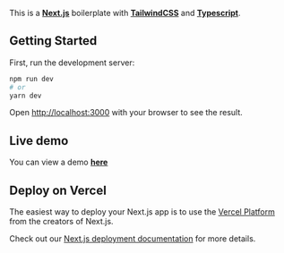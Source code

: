 This is a **[Next.js](https://nextjs.org/)** boilerplate with **[TailwindCSS](https://tailwindcss.com/)** and **[Typescript](https://www.typescriptlang.org/)**.

## Getting Started

First, run the development server:

```bash
npm run dev
# or
yarn dev
```

Open [http://localhost:3000](http://localhost:3000) with your browser to see the result.

## Live demo

You can view a demo **[here](https://nextjs-tailwind-ts.vercel.app/)**

## Deploy on Vercel

The easiest way to deploy your Next.js app is to use the [Vercel Platform](https://vercel.com/import?utm_medium=default-template&filter=next.js&utm_source=create-next-app&utm_campaign=create-next-app-readme) from the creators of Next.js.

Check out our [Next.js deployment documentation](https://nextjs.org/docs/deployment) for more details.
